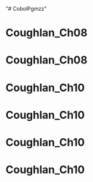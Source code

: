 "# CobolPgmzz" 
# Coughlan_Ch08
# Coughlan_Ch08
# Coughlan_Ch10
# Coughlan_Ch10
# Coughlan_Ch10
# Coughlan_Ch10
